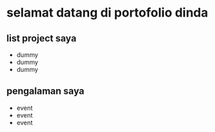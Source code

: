 # selamat datang di portofolio dinda

## list project saya

- dummy
- dummy
- dummy

## pengalaman saya

- event
- event
- event